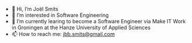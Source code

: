 - 👋 Hi, I’m Joël Smits
- 👀 I’m interested in Software Engineering
- 🌱 I’m currently learing to become a Software Engineer via Make IT Work in Groningen at the Hanze University of Applied Sciences 
- 📫 How to reach me: jbb.smits@gmail.com

<!---
MisterLifey/MisterLifey is a ✨ special ✨ repository because its `README.md` (this file) appears on your GitHub profile.
You can click the Preview link to take a look at your changes.
--->
